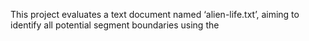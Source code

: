 This project evaluates a text document named ‘alien-life.txt’, aiming to identify all potential segment boundaries using the 